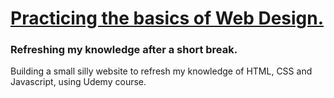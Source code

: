 <h1><ins> Practicing the basics of Web Design. </ins></h1>
<h3> Refreshing my knowledge after a short break. </h3>

<p> Building a small silly website to refresh my knowledge of HTML, CSS and Javascript, using Udemy course. </p>
